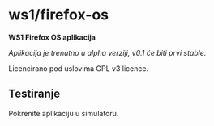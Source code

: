 # ws1/firefox-os

**WS1 Firefox OS aplikacija**

*Aplikacija je trenutno u alpha verziji, v0.1 će biti prvi stable.*

Licencirano pod uslovima GPL v3 licence.

## Testiranje

Pokrenite aplikaciju u simulatoru.
